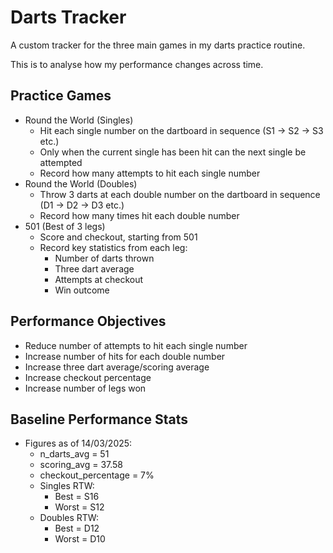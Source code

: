 # Darts Tracker

A custom tracker for the three main games in my darts practice routine. 

This is to analyse how my performance changes across time.


## Practice Games
- Round the World (Singles)
    - Hit each single number on the dartboard in sequence (S1 -> S2 -> S3 etc.)
    - Only when the current single has been hit can the next single be attempted
    - Record how many attempts to hit each single number
- Round the World (Doubles)
    - Throw 3 darts at each double number on the dartboard in sequence (D1 -> D2 -> D3 etc.)
    - Record how many times hit each double number
- 501 (Best of 3 legs)
    - Score and checkout, starting from 501
    - Record key statistics from each leg:
        - Number of darts thrown
        - Three dart average
        - Attempts at checkout
        - Win outcome


## Performance Objectives
- Reduce number of attempts to hit each single number
- Increase number of hits for each double number
- Increase three dart average/scoring average
- Increase checkout percentage
- Increase number of legs won


## Baseline Performance Stats
- Figures as of 14/03/2025:
    - n_darts_avg = 51
    - scoring_avg = 37.58
    - checkout_percentage = 7%
    - Singles RTW:
        - Best = S16
        - Worst = S12
    - Doubles RTW:
        - Best = D12
        - Worst = D10